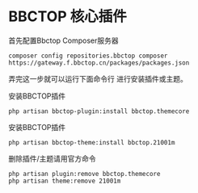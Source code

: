 # BBCTOP 核心插件

首先配置Bbctop Composer服务器
```
composer config repositories.bbctop composer https://gateway.f.bbctop.cn/packages/packages.json
```
弄完这一步就可以运行下面命令行 进行安装插件或主题。

安装BBCTOP插件
```
php artisan bbctop-plugin:install bbctop.themecore
```

安装BBCTOP插件
```
php artisan bbctop-theme:install bbctop.21001m
```

删除插件/主题请用官方命令
```
php artisan plugin:remove bbctop.themecore
php artisan theme:remove 21001m
```
